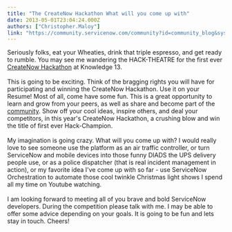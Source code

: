 ```yaml
---
title: "The CreateNow Hackathon What will you come up with"
date: 2013-05-01T23:04:24.000Z
authors: ["Christopher.Maloy"]
link: "https://community.servicenow.com/community?id=community_blog&sys_id=bd1d22e5dbd0dbc01dcaf3231f961928"
---
```

<p>Seriously folks, eat your Wheaties, drink that triple espresso, and get ready to rumble. You may see me wandering the HACK-THEATRE for the first ever <a title="nowledge.service-now.com/k13/view_content.do?sysparm_sys_id=dd7b824070040100bde0a09d86ac200f&sysparm_document_key=menu_item,65c830bf70733000bde0a09d86ac20e7&uri=" href="https://knowledge.service-now.com/k13/view_content.do?sysparm_sys_id=dd7b824070040100bde0a09d86ac200f&amp;sysparm_document_key=menu_item,65c830bf70733000bde0a09d86ac20e7&amp;uri=">CreateNow Hackathon</a> at Knowledge 13.<br /><br />This is going to be exciting. Think of the bragging rights you will have for participating and winning the CreateNow Hackathon. Use it on your Resume! Most of all, come have some fun. This is a great opportunity to learn and grow from your peers, as well as share and become part of the <a title="mmunity.servicenow.com/knowledge13-community-portal" href="http://community.servicenow.com/knowledge13-community-portal">community</a>. Show off your cool ideas, inspire others, and deal your competitors, in this year's CreateNow Hackathon, a crushing blow and win the title of first ever Hack-Champion.<br /><br />My imagination is going crazy. What will you come up with? I would really love to see someone use the platform as an air traffic controller, or turn ServiceNow and mobile devices into those funny DIADS the UPS delivery people use, or as a police dispatcher (that is real incident management in action), or my favorite idea I've come up with so far - use ServiceNow Orchestration to automate those cool twinkle Christmas light shows I spend all my time on Youtube watching. <br /><br />I am looking forward to meeting all of you brave and bold ServiceNow developers. During the competition please talk with me. I may be able to offer some advice depending on your goals. It is going to be fun and lets stay in touch. Cheers!</p>